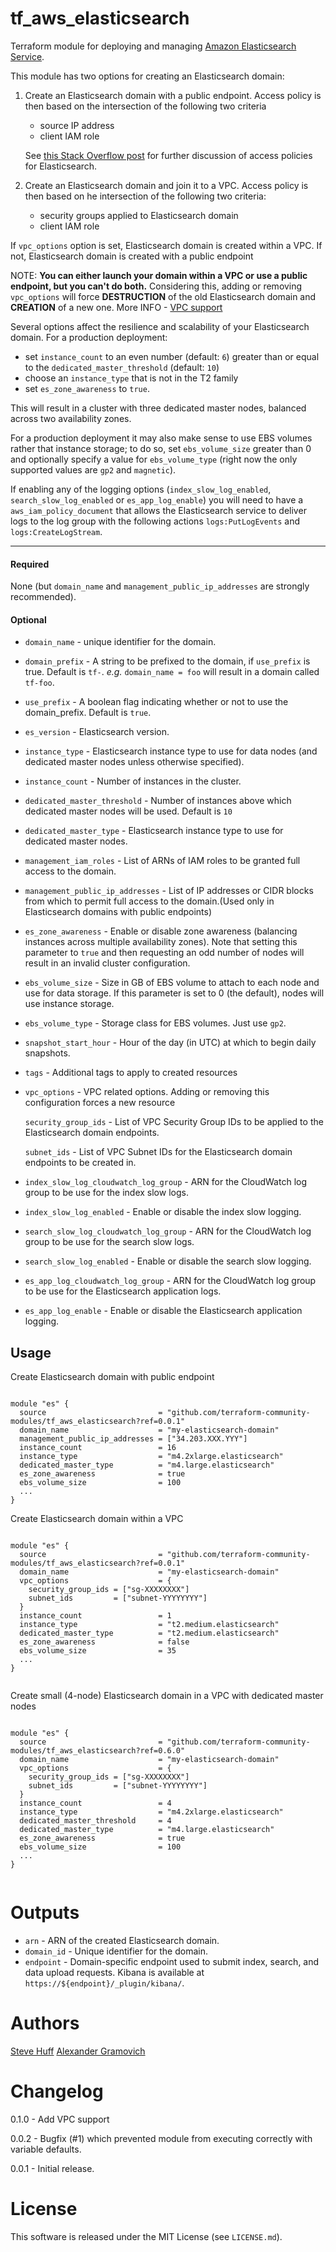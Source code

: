 tf_aws_elasticsearch
===========

Terraform module for deploying and managing [Amazon Elasticsearch Service](https://aws.amazon.com/documentation/elasticsearch-service/).

This module has two options for creating an Elasticsearch domain:
  1) Create an Elasticsearch domain with a public endpoint. Access policy is then based on the intersection of the following two criteria
     * source IP address
     * client IAM role

     See [this Stack Overflow post](http://stackoverflow.com/questions/32978026/proper-access-policy-for-amazon-elastic-search-cluster) for further discussion of access policies for Elasticsearch.
  2) Create an Elasticsearch domain and join it to a VPC. Access policy is then based on he intersection of the following two criteria:
     * security groups applied to Elasticsearch domain
     * client IAM role

If `vpc_options` option is set, Elasticsearch domain is created within a VPC. If not, Elasticsearch domain is created with a public endpoint

NOTE: **You can either launch your domain within a VPC or use a public endpoint, but you can't do both.** Considering this, adding or removing `vpc_options` will force **DESTRUCTION** of the old Elasticsearch domain and **CREATION** of a new one. More INFO - [VPC support](http://docs.aws.amazon.com/elasticsearch-service/latest/developerguide/es-vpc.html)

Several options affect the resilience and scalability of your Elasticsearch domain.  For a production deployment:

- set `instance_count` to an even number (default: `6`) greater than or equal to the `dedicated_master_threshold` (default: `10`)
- choose an `instance_type` that is not in the T2 family
- set `es_zone_awareness` to `true`.

This will result in a cluster with three dedicated master nodes, balanced across two availability zones.


For a production deployment it may also make sense to use EBS volumes rather that instance storage; to do so, set `ebs_volume_size` greater than 0 and optionally specify a value for `ebs_volume_type` (right now the only supported values are `gp2` and `magnetic`).

If enabling any of the logging options (`index_slow_log_enabled`, `search_slow_log_enabled` or `es_app_log_enable`) you will need to have a `aws_iam_policy_document` that allows the Elasticsearch service to deliver logs to the log group with the following actions `logs:PutLogEvents` and `logs:CreateLogStream`.

----------------------
#### Required
None (but `domain_name` and `management_public_ip_addresses` are strongly recommended).

#### Optional
- `domain_name` - unique identifier for the domain.
- `domain_prefix` - A string to be prefixed to the domain, if `use_prefix` is true. Default is `tf-`. _e.g._ `domain_name = foo` will result in a domain called `tf-foo`.
- `use_prefix` - A boolean flag indicating whether or not to use the domain_prefix. Default is `true`.
- `es_version` - Elasticsearch version.
- `instance_type` - Elasticsearch instance type to use for data nodes (and dedicated master nodes unless otherwise specified).
- `instance_count` - Number of instances in the cluster.
- `dedicated_master_threshold` - Number of instances above which dedicated master nodes will be used. Default is `10`
- `dedicated_master_type` - Elasticsearch instance type to use for dedicated master nodes.
- `management_iam_roles` - List of ARNs of IAM roles to be granted full access to the domain.
- `management_public_ip_addresses` - List of IP addresses or CIDR blocks from which to permit full access to the domain.(Used only in Elasticsearch domains with public endpoints)
- `es_zone_awareness` - Enable or disable zone awareness (balancing instances across multiple availability zones).  Note that setting this parameter to `true` and then requesting an odd number of nodes will result in an invalid cluster configuration.
- `ebs_volume_size` - Size in GB of EBS volume to attach to each node and use for data storage.  If this parameter is set to 0 (the default), nodes will use instance storage.
- `ebs_volume_type` - Storage class for EBS volumes.  Just use `gp2`.
- `snapshot_start_hour` - Hour of the day (in UTC) at which to begin daily snapshots.
- `tags` - Additional tags to apply to created resources
- `vpc_options` - VPC related options. Adding or removing this configuration forces a new resource

     `security_group_ids` - List of VPC Security Group IDs to be applied to the Elasticsearch domain endpoints.

     `subnet_ids` - List of VPC Subnet IDs for the Elasticsearch domain endpoints to be created in.
- `index_slow_log_cloudwatch_log_group` - ARN for the CloudWatch log group to be use for the index slow logs.
- `index_slow_log_enabled` - Enable or disable the index slow logging.
- `search_slow_log_cloudwatch_log_group` - ARN for the CloudWatch log group to be use for the search slow logs.
- `search_slow_log_enabled` - Enable or disable the search slow logging.
- `es_app_log_cloudwatch_log_group` - ARN for the CloudWatch log group to be use for the Elasticsearch application logs.
- `es_app_log_enable` - Enable or disable the Elasticsearch application logging.

Usage
-----
Create Elasticsearch domain with public endpoint

```hcl

module "es" {
  source                         = "github.com/terraform-community-modules/tf_aws_elasticsearch?ref=0.0.1"
  domain_name                    = "my-elasticsearch-domain"
  management_public_ip_addresses = ["34.203.XXX.YYY"]
  instance_count                 = 16
  instance_type                  = "m4.2xlarge.elasticsearch"
  dedicated_master_type          = "m4.large.elasticsearch"
  es_zone_awareness              = true
  ebs_volume_size                = 100
  ...
}

```
Create Elasticsearch domain within a VPC

```hcl

module "es" {
  source                         = "github.com/terraform-community-modules/tf_aws_elasticsearch?ref=0.0.1"
  domain_name                    = "my-elasticsearch-domain"
  vpc_options                    = {
    security_group_ids = ["sg-XXXXXXXX"]
    subnet_ids         = ["subnet-YYYYYYYY"]
  }
  instance_count                 = 1
  instance_type                  = "t2.medium.elasticsearch"
  dedicated_master_type          = "t2.medium.elasticsearch"
  es_zone_awareness              = false
  ebs_volume_size                = 35
  ...
}


```

Create small (4-node) Elasticsearch domain in a VPC with dedicated master nodes

```hcl

module "es" {
  source                         = "github.com/terraform-community-modules/tf_aws_elasticsearch?ref=0.6.0"
  domain_name                    = "my-elasticsearch-domain"
  vpc_options                    = {
    security_group_ids = ["sg-XXXXXXXX"]
    subnet_ids         = ["subnet-YYYYYYYY"]
  }
  instance_count                 = 4
  instance_type                  = "m4.2xlarge.elasticsearch"
  dedicated_master_threshold     = 4
  dedicated_master_type          = "m4.large.elasticsearch"
  es_zone_awareness              = true
  ebs_volume_size                = 100
  ...
}


```

Outputs
=======
- `arn` - ARN of the created Elasticsearch domain.
- `domain_id` - Unique identifier for the domain.
- `endpoint` - Domain-specific endpoint used to submit index, search, and data upload requests.  Kibana is available at `https://${endpoint}/_plugin/kibana/`.

Authors
=======

[Steve Huff](https://github.com/hakamadare)
[Alexander Gramovich](https://github.com/ggramal)

Changelog
=========
0.1.0 - Add VPC support

0.0.2 - Bugfix (#1) which prevented module from executing correctly with variable defaults.

0.0.1 - Initial release.

License
=======

This software is released under the MIT License (see `LICENSE.md`).
